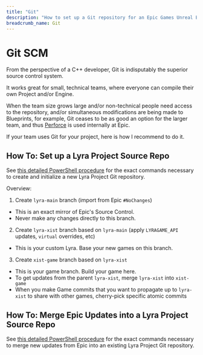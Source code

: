 ```yaml
---
title: "Git"
description: "How to set up a Git repository for an Epic Games Unreal Engine project, including example branch setup and working PowerShell examples for a UE5 custom engine and a UE5 Lyra game."
breadcrumb_name: Git
---
```


# Git SCM

From the perspective of a C++ developer,
Git is indisputably the superior source control system.

It works great for small, technical teams, where everyone can compile their own
Project and/or Engine.

When the team size grows large and/or non-technical
people need access to the repository,
and/or simultaneous modifications are being made to Blueprints, for example,
Git ceases to be as good an option
for the larger team, and thus [Perforce](/Perforce/) is used internally at Epic.

If your team uses Git for your project, here is how I recommend to do it.


## How To: Set up a Lyra Project Source Repo

See [this detailed PowerShell procedure](/UE5/LyraStarterGame/Tutorials/How-to-Create-a-Lyra-Repo)
for the exact commands necessary to create and initialize a new
Lyra Project Git repository.

Overview:

1. Create `lyra-main` branch (import from Epic `#NoChanges`)
  - This is an exact mirror of Epic's Source Control.
  - Never make any changes directly to this branch.
2. Create `lyra-xist` branch based on `lyra-main` (apply `LYRAGAME_API` updates, `virtual` overrides, etc)
  - This is your custom Lyra. Base your new games on this branch.
3. Create `xist-game` branch based on `lyra-xist`
  - This is your game branch. Build your game here.
  - To get updates from the parent `lyra-xist`, merge `lyra-xist` into `xist-game`
  - When you make Game commits that you want to propagate up to `lyra-xist` to share with other games,
    cherry-pick specific atomic commits



## How To: Merge Epic Updates into a Lyra Project Source Repo

See [this detailed PowerShell procedure](/UE5/LyraStarterGame/Tutorials/Procedure-Merge-Epic-Source-into-Git)
for the exact commands necessary to merge new updates from Epic
into an existing Lyra Project Git repository.
